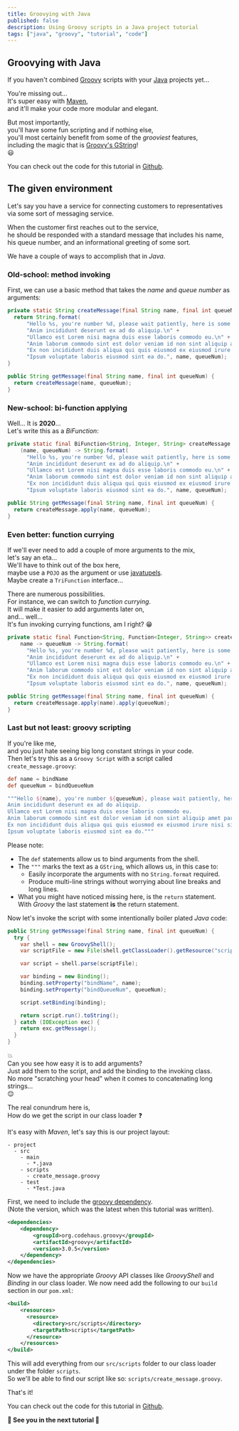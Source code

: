 ```yaml
---
title: Groovying with Java
published: false
description: Using Groovy scripts in a Java project tutorial
tags: ["java", "groovy", "tutorial", "code"]
---
```


## Groovying with Java

If you haven't combined [Groovy](https://groovy-lang.org/) scripts with your [Java](https://www.java.com/)
projects yet...

You're missing out...</br>
It's super easy with [Maven](https://maven.apache.org/),</br>
and it'll make your code more modular and elegant.

But most importantly,</br>
you'll have some fun scripting and if nothing else,</br>
you'll most certainly benefit from some of the *grooviest* features,</br>
including the magic that is [Groovy's GString](https://groovy-lang.org/syntax.html#all-strings)!</br>
:smiley:

You can check out the code for this tutorial in [Github][0].

## The given environment

Let's say you have a service for connecting customers to representatives via some sort of messaging service.

When the customer first reaches out to the service,</br>
he should be responded with a standard message that includes his name,
his queue number, and an informational greeting of some sort.

We have a couple of ways to accomplish that in *Java*.</br>

### Old-school: method invoking

First, we can use a basic method that takes the *name* and *queue number* as arguments:

```java
private static String createMessage(final String name, final int queueNum) {
  return String.format(
      "Hello %s, you're number %d, please wait patiently, here is some info:\n" +
      "Anim incididunt deserunt ex ad do aliquip.\n" +
      "Ullamco est Lorem nisi magna duis esse laboris commodo eu.\n" +
      "Anim laborum commodo sint est dolor veniam id non sint aliquip amet pariatur.\n" +
      "Ex non incididunt duis aliqua qui quis eiusmod ex eiusmod irure nisi sint anim.\n" +
      "Ipsum voluptate laboris eiusmod sint ea do.", name, queueNum);
}

public String getMessage(final String name, final int queueNum) {
  return createMessage(name, queueNum);
}
```

### New-school: bi-function applying

Well... It is **2020**...</br>
Let's write this as a *BiFunction*:

```java
private static final BiFunction<String, Integer, String> createMessage =
    (name, queueNum) -> String.format(
      "Hello %s, you're number %d, please wait patiently, here is some info:\n" +
      "Anim incididunt deserunt ex ad do aliquip.\n" +
      "Ullamco est Lorem nisi magna duis esse laboris commodo eu.\n" +
      "Anim laborum commodo sint est dolor veniam id non sint aliquip amet pariatur.\n" +
      "Ex non incididunt duis aliqua qui quis eiusmod ex eiusmod irure nisi sint anim.\n" +
      "Ipsum voluptate laboris eiusmod sint ea do.", name, queueNum);

public String getMessage(final String name, final int queueNum) {
  return createMessage.apply(name, queueNum);
}
```

### Even better: function currying

If we'll ever need to add a couple of more arguments to the mix,</br>
let's say an eta...</br>
We'll have to think out of the box here,</br>
maybe use a `POJO` as the argument or use [javatupels](https://www.javatuples.org/).</br>
Maybe create a `TriFunction` interface...

There are numerous possibilities.</br>
For instance, we can switch to *function currying*.</br>
It will make it easier to add arguments later on,</br>
and... well...</br>
It's fun invoking currying functions, am I right? :grin:

```java
private static final Function<String, Function<Integer, String>> createMessage =
    name -> queueNum -> String.format(
      "Hello %s, you're number %d, please wait patiently, here is some info:\n" +
      "Anim incididunt deserunt ex ad do aliquip.\n" +
      "Ullamco est Lorem nisi magna duis esse laboris commodo eu.\n" +
      "Anim laborum commodo sint est dolor veniam id non sint aliquip amet pariatur.\n" +
      "Ex non incididunt duis aliqua qui quis eiusmod ex eiusmod irure nisi sint anim.\n" +
      "Ipsum voluptate laboris eiusmod sint ea do.", name, queueNum);

public String getMessage(final String name, final int queueNum) {
  return createMessage.apply(name).apply(queueNum);
}
```

### Last but not least: groovy scripting

If you're like me,</br>
and you just hate seeing big long constant strings in your code.</br>
Then let's try this as a `Groovy Script` with a script called `create_message.groovy`:

```groovy
def name = bindName
def queueNum = bindQueueNum

"""Hello ${name}, you're number ${queueNum}, please wait patiently, here is some info:
Anim incididunt deserunt ex ad do aliquip.
Ullamco est Lorem nisi magna duis esse laboris commodo eu.
Anim laborum commodo sint est dolor veniam id non sint aliquip amet pariatur.
Ex non incididunt duis aliqua qui quis eiusmod ex eiusmod irure nisi sint anim.
Ipsum voluptate laboris eiusmod sint ea do."""
```

Please note:

- The `def` statements allow us to bind arguments from the shell.
- The `"""` marks the text as a `GString`, which allows us, in this case to:
  - Easily incorporate the arguments with no `String.format` required.
  - Produce multi-line strings without worrying about line breaks and long lines.
- What you might have noticed missing here, is the `return` statement.</br>
  With *Groovy* the last statement **is** the return statement.

Now let's invoke the script with some intentionally boiler plated *Java* code:

```java
public String getMessage(final String name, final int queueNum) {
  try {
    var shell = new GroovyShell();
    var scriptFile = new File(shell.getClassLoader().getResource("scripts/create_message.groovy").getFile());

    var script = shell.parse(scriptFile);

    var binding = new Binding();
    binding.setProperty("bindName", name);
    binding.setProperty("bindQueueNum", queueNum);

    script.setBinding(binding);

    return script.run().toString();
  } catch (IOException exc) {
    return exc.getMessage();
  }
}
```

:boom:</br>
Can you see how easy it is to add arguments?</br>
Just add them to the script, and add the binding to the invoking class.</br>
No more "scratching your head" when it comes to concatenating long strings...</br>
:relieved:

The real conundrum here is,</br>
How do we get the script in our class loader :question:

It's easy with *Maven*, let's say this is our project layout:

```text
- project
  - src
    - main
      - *.java
    - scripts
      - create_message.groovy
    - test
      - *Test.java
```

First, we need to include the [groovy dependency](https://mvnrepository.com/artifact/org.codehaus.groovy/groovy).</br>
(Note the version, which was the latest when this tutorial was written).

```xml
<dependencies>
    <dependency>
        <groupId>org.codehaus.groovy</groupId>
        <artifactId>groovy</artifactId>
        <version>3.0.5</version>
    </dependency>
</dependencies>
```

Now we have the appropriate *Groovy* API classes like *GroovyShell* and *Binding* in our class loader.
We now need add the following to our `build` section in our `pom.xml`:

```xml
<build>
    <resources>
      <resource>
        <directory>src/scripts</directory>
        <targetPath>scripts</targetPath>
      </resource>
    </resources>
</build>
```

This will add everything from our `src/scripts` folder to our class loader under the folder `scripts`.</br>
So we'll be able to find our script like so: `scripts/create_message.groovy`.

That's it!

You can check out the code for this tutorial in [Github][0].

**:wave: See you in the next tutorial :wave:**

[0]: https://github.com/TomerFi/groovy-script-java-project-tutorial
